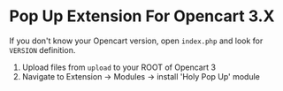# Pop Up Extension For Opencart 3.X

If you don't know your Opencart version, open `index.php` and look for `VERSION` definition.

1. Upload files from `upload` to your ROOT of Opencart 3
2. Navigate to Extension -> Modules -> install 'Holy Pop Up' module
